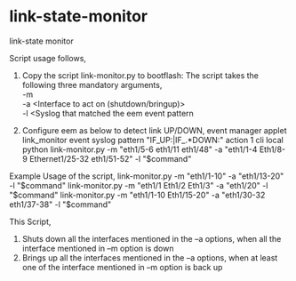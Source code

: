 link-state-monitor
==================

link-state monitor

Script usage follows,
 
1. Copy the script link-monitor.py to bootflash:
The script takes the following three mandatory arguments,
<br>   -m <Interfaces to monitor>
<br>   -a <Interface to act on (shutdown/bringup)>
<br>   -l <Syslog that matched the eem event pattern
 
2. Configure eem as below to detect link UP/DOWN,
event manager applet link_monitor
event syslog pattern "IF_UP:|IF_.*DOWN:"
action 1 cli local python link-monitor.py -m "eth1/5-6 eth1/11 eth1/48" -a "eth1/1-4  Eth1/8-9  Ethernet1/25-32 eth1/51-52" -l "$command"
 
 
Example Usage of the script,
link-monitor.py -m "eth1/1-10" -a "eth1/13-20" -l "$command"
link-monitor.py -m "eth1/1 Eth1/2 Eth1/3" -a "eth1/20" -l "$command"
link-monitor.py -m "eth1/1-10 Eth1/15-20" -a "eth1/30-32 eth1/37-38" -l "$command"
 
 
This Script,
1. Shuts down all the interfaces mentioned in the –a options, when all the interface mentioned in –m option is down
2. Brings up all the interfaces mentioned in the –a options, when at least one of the interface mentioned in –m option is back up
